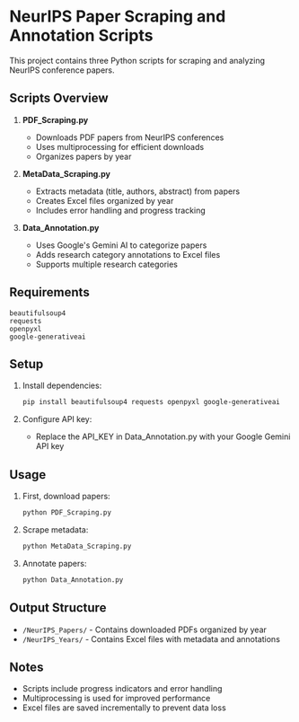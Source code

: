 # NeurIPS Paper Scraping and Annotation Scripts

This project contains three Python scripts for scraping and analyzing NeurIPS conference papers.

## Scripts Overview

1. **PDF_Scraping.py**
   - Downloads PDF papers from NeurIPS conferences
   - Uses multiprocessing for efficient downloads
   - Organizes papers by year

2. **MetaData_Scraping.py**
   - Extracts metadata (title, authors, abstract) from papers
   - Creates Excel files organized by year
   - Includes error handling and progress tracking

3. **Data_Annotation.py**
   - Uses Google's Gemini AI to categorize papers
   - Adds research category annotations to Excel files
   - Supports multiple research categories

## Requirements

```
beautifulsoup4
requests
openpyxl
google-generativeai
```

## Setup

1. Install dependencies:
   ```bash
   pip install beautifulsoup4 requests openpyxl google-generativeai
   ```

2. Configure API key:
   - Replace the API_KEY in Data_Annotation.py with your Google Gemini API key

## Usage

1. First, download papers:
   ```bash
   python PDF_Scraping.py
   ```

2. Scrape metadata:
   ```bash
   python MetaData_Scraping.py
   ```

3. Annotate papers:
   ```bash
   python Data_Annotation.py
   ```

## Output Structure

- `/NeurIPS_Papers/` - Contains downloaded PDFs organized by year
- `/NeurIPS_Years/` - Contains Excel files with metadata and annotations

## Notes

- Scripts include progress indicators and error handling
- Multiprocessing is used for improved performance
- Excel files are saved incrementally to prevent data loss
